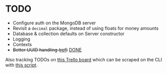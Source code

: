 # TODO

- Configure auth on the MongoDB server
- Revisit a `decimal` package, instead of using floats for money amounts
- Database & collection defaults on Server constructor
- Logging
- Contexts
- ~~Better UUID handling ([ref](https://groups.google.com/forum/#!topic/mongodb-go-driver/vNHkY2EZq70))~~ [DONE](https://github.com/jlucktay/rest-api/commit/1f69608b3b9c6ea1c31aa6b62a3ff0944152d05c#diff-64e14639fdc8f8bdee63201031217aef)

Also tracking TODOs on [this Trello board](https://trello.com/b/e4ZeAJp4/restful-http-api) which can be scraped on the
CLI with [this script](../scripts/trello.sh).

